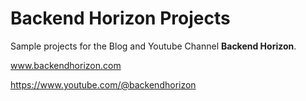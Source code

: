 # Backend Horizon Projects
Sample projects for the Blog and Youtube Channel **Backend Horizon**.

www.backendhorizon.com

https://www.youtube.com/@backendhorizon
